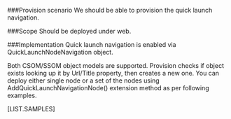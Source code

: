 <properties
	  pageTitle="QuickLaunchNavigationNodeDefinition"
    pageName="QuickLaunchNavigationNodeDefinition"
        parentPageId="spmeta2/definitions/sharepoint-foundation"
/>

###Provision scenario
We should be able to provision the quick launch navigation.

###Scope
Should be deployed under web.

###Implementation
Quick launch navigation is enabled via QuickLaunchNodeNavigation object.

Both CSOM/SSOM object models are supported. 
Provision checks if object exists looking up it by Url/Title property, then creates a new one. 
You can deploy either single node or a set of the nodes using AddQuickLaunchNavigationNode() extension method as per following examples.

[LIST.SAMPLES]